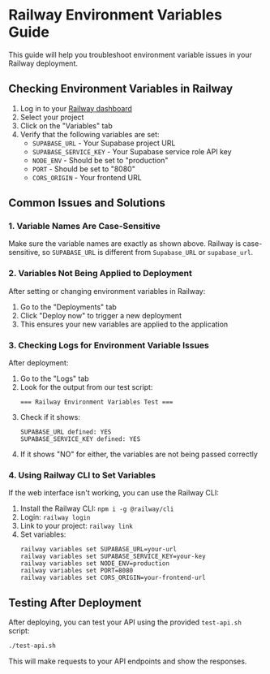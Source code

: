 # Railway Environment Variables Guide

This guide will help you troubleshoot environment variable issues in your Railway deployment.

## Checking Environment Variables in Railway

1. Log in to your [Railway dashboard](https://railway.app/dashboard)
2. Select your project
3. Click on the "Variables" tab
4. Verify that the following variables are set:
   - `SUPABASE_URL` - Your Supabase project URL
   - `SUPABASE_SERVICE_KEY` - Your Supabase service role API key
   - `NODE_ENV` - Should be set to "production"
   - `PORT` - Should be set to "8080"
   - `CORS_ORIGIN` - Your frontend URL

## Common Issues and Solutions

### 1. Variable Names Are Case-Sensitive

Make sure the variable names are exactly as shown above. Railway is case-sensitive, so `SUPABASE_URL` is different from `Supabase_URL` or `supabase_url`.

### 2. Variables Not Being Applied to Deployment

After setting or changing environment variables in Railway:

1. Go to the "Deployments" tab
2. Click "Deploy now" to trigger a new deployment
3. This ensures your new variables are applied to the application

### 3. Checking Logs for Environment Variable Issues

After deployment:

1. Go to the "Logs" tab
2. Look for the output from our test script:
   ```
   === Railway Environment Variables Test ===
   ```
3. Check if it shows:
   ```
   SUPABASE_URL defined: YES
   SUPABASE_SERVICE_KEY defined: YES
   ```
4. If it shows "NO" for either, the variables are not being passed correctly

### 4. Using Railway CLI to Set Variables

If the web interface isn't working, you can use the Railway CLI:

1. Install the Railway CLI: `npm i -g @railway/cli`
2. Login: `railway login`
3. Link to your project: `railway link`
4. Set variables:
   ```
   railway variables set SUPABASE_URL=your-url
   railway variables set SUPABASE_SERVICE_KEY=your-key
   railway variables set NODE_ENV=production
   railway variables set PORT=8080
   railway variables set CORS_ORIGIN=your-frontend-url
   ```

## Testing After Deployment

After deploying, you can test your API using the provided `test-api.sh` script:

```bash
./test-api.sh
```

This will make requests to your API endpoints and show the responses.